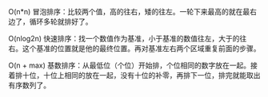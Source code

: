 O(n*n)
冒泡排序：比较两个值，高的往右，矮的往左。一轮下来最高的就在最右边了，循环多轮就排好了。

O(nlog2n)
快速排序：找一个数值作为基准，小于基准的数值往左，大于的往右。这个基准的位置就是他的最终位置。再对基准左右两个区域重复前面的步骤。

O(n + max)
基数排序：从最低位（个位）开始排，个位相同的数字放在一起。接着排十位，十位上相同的放在一起，没有十位的补零，再排下一位，排完就能取出有序数列了。
